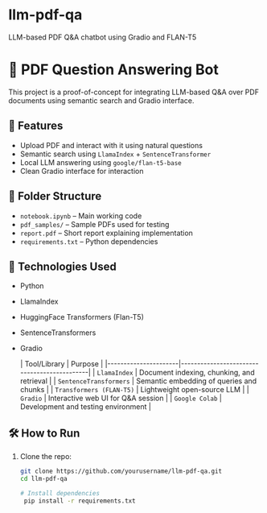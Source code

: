 # llm-pdf-qa
LLM-based PDF Q&amp;A chatbot using Gradio and FLAN-T5

# 📄 PDF Question Answering Bot

This project is a proof-of-concept for integrating LLM-based Q&A over PDF documents using semantic search and Gradio interface.

## 🚀 Features

- Upload PDF and interact with it using natural questions
- Semantic search using `LlamaIndex` + `SentenceTransformer`
- Local LLM answering using `google/flan-t5-base`
- Clean Gradio interface for interaction

## 📁 Folder Structure

- `notebook.ipynb` – Main working code
- `pdf_samples/` – Sample PDFs used for testing
- `report.pdf` – Short report explaining implementation
- `requirements.txt` – Python dependencies

## 🧠 Technologies Used

- Python
- LlamaIndex
- HuggingFace Transformers (Flan-T5)
- SentenceTransformers
- Gradio

  | Tool/Library         | Purpose                                     |
|----------------------|---------------------------------------------|
| `LlamaIndex`         | Document indexing, chunking, and retrieval |
| `SentenceTransformers` | Semantic embedding of queries and chunks |
| `Transformers (FLAN-T5)` | Lightweight open-source LLM             |
| `Gradio`             | Interactive web UI for Q&A session         |
| `Google Colab`       | Development and testing environment        |

## 🛠️ How to Run

1. Clone the repo:
   ```bash
   git clone https://github.com/yourusername/llm-pdf-qa.git
   cd llm-pdf-qa

   # Install dependencies
    pip install -r requirements.txt
